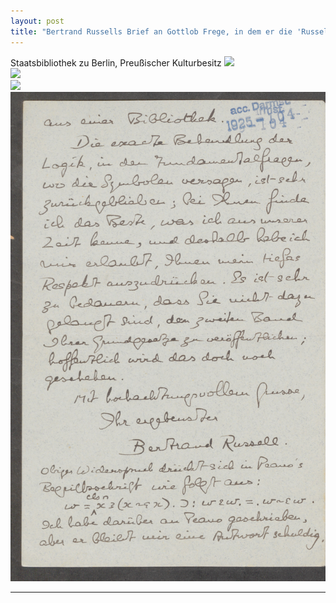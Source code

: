 ```yaml
---
layout: post
title: "Bertrand Russells Brief an Gottlob Frege, in dem er die 'Russellsche Antinomie' beschreibt (1902)"
---
```

Staatsbibliothek zu Berlin, Preußischer Kulturbesitz
[![](/images/frege1.jpg)](/images/frege1.jpg)  
[![](/images/frege2.jpg)](/images/frege2.jpg)  
[![](/images/frege3.jpg)](/images/frege3.jpg)  
[![](/images/frege4.jpg)](/images/frege4.jpg)  



<hr> <!-- hr to be added before footnotes--> 